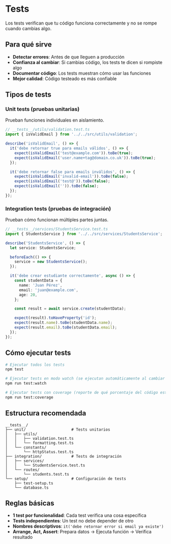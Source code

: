 # Tests

Los tests verifican que tu código funciona correctamente y no se rompe cuando cambias algo.

## Para qué sirve

- **Detectar errores**: Antes de que lleguen a producción
- **Confianza al cambiar**: Si cambias código, los tests te dicen si rompiste algo
- **Documentar código**: Los tests muestran cómo usar las funciones
- **Mejor calidad**: Código testeado es más confiable

## Tipos de tests

### Unit tests (pruebas unitarias)

Prueban funciones individuales en aislamiento.

```typescript
// __tests__/utils/validation.test.ts
import { isValidEmail } from '../../src/utils/validation';

describe('isValidEmail', () => {
  it('debe retornar true para emails válidos', () => {
    expect(isValidEmail('test@example.com')).toBe(true);
    expect(isValidEmail('user.name+tag@domain.co.uk')).toBe(true);
  });

  it('debe retornar false para emails inválidos', () => {
    expect(isValidEmail('invalid-email')).toBe(false);
    expect(isValidEmail('test@')).toBe(false);
    expect(isValidEmail('')).toBe(false);
  });
});
```

### Integration tests (pruebas de integración)

Prueban cómo funcionan múltiples partes juntas.

```typescript
// __tests__/services/StudentsService.test.ts
import { StudentsService } from '../../src/services/StudentsService';

describe('StudentsService', () => {
  let service: StudentsService;

  beforeEach(() => {
    service = new StudentsService();
  });

  it('debe crear estudiante correctamente', async () => {
    const studentData = {
      name: 'Juan Pérez',
      email: 'juan@example.com',
      age: 20,
    };

    const result = await service.create(studentData);

    expect(result).toHaveProperty('id');
    expect(result.name).toBe(studentData.name);
    expect(result.email).toBe(studentData.email);
  });
});
```

## Cómo ejecutar tests

```bash
# Ejecutar todos los tests
npm test

# Ejecutar tests en modo watch (se ejecutan automáticamente al cambiar archivos)
npm run test:watch

# Ejecutar tests con coverage (reporte de qué porcentaje del código está testeado)
npm run test:coverage
```

## Estructura recomendada

```
__tests__/
├── unit/                    # Tests unitarios
│   ├── utils/
│   │   ├── validation.test.ts
│   │   └── formatting.test.ts
│   └── constants/
│       └── httpStatus.test.ts
├── integration/             # Tests de integración
│   ├── services/
│   │   └── StudentsService.test.ts
│   └── routes/
│       └── students.test.ts
└── setup/                   # Configuración de tests
    ├── test-setup.ts
    └── database.ts
```

## Reglas básicas

- **1 test por funcionalidad**: Cada test verifica una cosa específica
- **Tests independientes**: Un test no debe depender de otro
- **Nombres descriptivos**: `it('debe retornar error si email ya existe')`
- **Arrange, Act, Assert**: Prepara datos → Ejecuta función → Verifica resultado
